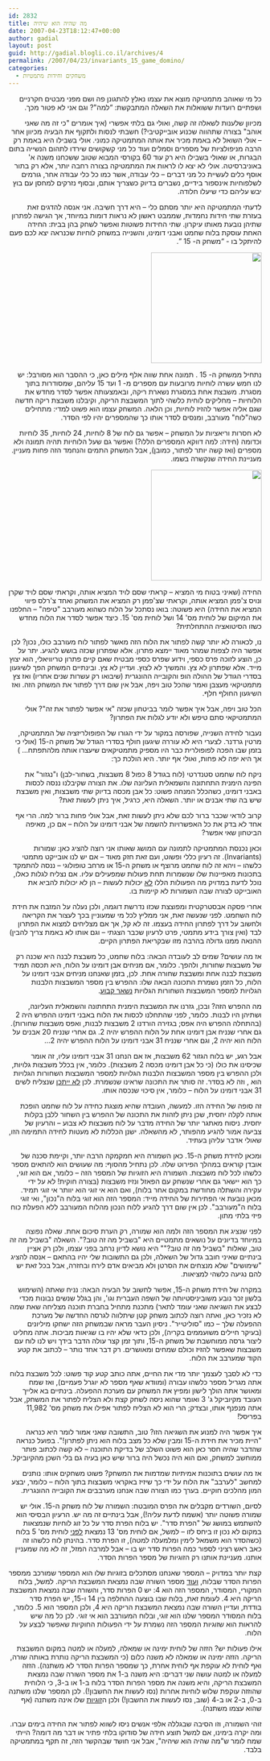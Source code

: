 ```yaml
---
id: 2832
title: מה שהיה הוא שיהיה
date: 2007-04-23T18:12:47+00:00
author: gadial
layout: post
guid: http://gadial.blogli.co.il/archives/4
permalink: /2007/04/23/invariants_15_game_domino/
categories:
  - משחקים וחידות מתמטיות
---
```

<p class="MsoNormal" dir="rtl">
  <span>כל מי שאוהב מתמטיקה מוצא את עצמו נאלץ להתגונן פה ושם מפני מבטים חקרניים ושפתיים רועדות ששואלות את השאלה המתבקשת: “למה"? וגם אני לא פטור מכך.</span>
</p>

<p class="MsoNormal" dir="rtl">
  <span> </span>
</p>

<p class="MsoNormal" dir="rtl">
  <span>מכיוון שלענות לשאלה זה קשה, ואולי גם בלתי אפשרי (איך אומרים "כי זה מה שאני אוהב" בצורה שתהווה שכנוע אובייקטיבי?) חשבתי לנסות ולתקוף את הבעיה מכיוון אחר – אולי השואל לא באמת מכיר את אותה המתמטיקה כמוני. אולי בשבילו היא באמת רק הרבה מניפולציות של מספרים וסמלים ועוד כל מני קשקו</span><span>שי</span><span>ם </span><span>שי</span><span>רדו לתהום הנ</span><span>שי</span><span>יה בתום הבגרות, או שאולי בשבילו היא רק עוד </span><span dir="ltr"> </span><span dir="ltr"><span dir="ltr"> </span>60</span><span dir="rtl"> </span><span><span dir="rtl"> </span> בקורסי המבוא שטוב ששכחנו משנה א' באוניברסיטה. אולי לא יצא לו לראות את המתמטיקה בצורה רחבה יותר, אלא רק בתור אוסף כלים לע</span><span>שי</span><span>ית כל מני דברים – כלי עבודה, אשר כמו כל כלי עבודה אחר, גורמים לשלפוחיות אינספור בידיים, נשברים בדיוק כשצריך אותם, ובסוף נזרקים למחסן עם בוץ יבש עליהם כדי </span><span>שי</span><span>עלו חלודה.</span>
</p>

<p class="MsoNormal" dir="rtl">
  <span> </span>
</p>

<p class="MsoNormal" dir="rtl">
  <span>לדעתי המתמטיקה היא יותר מסתם כלי – היא דרך ח</span><span>שי</span><span>בה. אני אנסה להדגים זאת בעזרת שתי חידות נחמדות, שממבט ראשון לא נראות דומות במיוחד, אך הגישה לפתרון שתיהן נובעת מאותו עיקרון. שתי החידות פשוטות ואפשר לשחק בהן בבית: החידה האחת עוסקת בלוח שחמט ואבני דומינו, והשנייה במשחק לוחיות שכנראה יצא לכם פעם להיתקל בו - “משחק ה-</span><span dir="ltr"> </span><span dir="ltr"><span dir="ltr"> </span>15</span><span dir="rtl"> </span><span><span dir="rtl"> </span>”.</span>
</p>

<p class="MsoNormal" dir="rtl">
  <a href="http://www.gadial.net/wp-content/uploads/2007/04/220px-15-puzzle.svg_.png"><img class="alignnone size-full wp-image-1168" title="220px-15-puzzle.svg" src="http://www.gadial.net/wp-content/uploads/2007/04/220px-15-puzzle.svg_.png" alt="" width="220" height="220" /></a>
</p>

<p class="MsoNormal" dir="rtl">
  <span>נתחיל ממשחק ה-</span><span dir="ltr"> </span><span dir="ltr"><span dir="ltr"> </span>15</span><span dir="rtl"> </span><span><span dir="rtl"> </span>. תמונה אחת שווה אלף מילים כאן, כי ההסבר הוא מסורבל: יש לנו חמש עשרה לוחיות מרובעות עם מספרים מ-</span><span dir="ltr"> </span><span dir="ltr"><span dir="ltr"> </span>1</span><span dir="rtl"> </span><span><span dir="rtl"> </span> ועד </span><span dir="ltr"> </span><span dir="ltr"><span dir="ltr"> </span>15</span><span dir="rtl"> </span><span><span dir="rtl"> </span> עליהם, שמסודרות בתוך מסגרת. משבצת אחת במסגרת נשארת ריקה, ובאמצעותה אפשר לסדר מחדש את הלוחיות – מחליקים לוחית כלשהי לתוך המשבצת הריקה, וקיבלנו משבצת ריקה חדשה שגם אליה אפשר להזיז לוחיות, וכן הלאה. המשחק עצמו הוא פשוט למדי: מתחילים כשה"לוח" מעורבב, ומנסים לסדר אותו כך שהמספרים יהיו לפי הסדר.</span>
</p>

<p class="MsoNormal" dir="rtl">
  <span> </span>
</p>

<p class="MsoNormal" dir="rtl">
  <span>לא חסרות וריאציות על המשחק – אפשר גם לוח של </span><span dir="ltr"> </span><span dir="ltr"><span dir="ltr"> </span>8</span><span dir="rtl"> </span><span><span dir="rtl"> </span> לוחיות, </span><span dir="ltr">24</span><span> לוחיות, </span><span dir="ltr">35</span><span> לוחיות וכדומה (חידה: למה דווקא המספרים הללו?) ואפשר גם שעל הלוחיות תהיה תמונה ולא מספרים (ואז קשה יותר לפתור, כמובן), אבל המשחק התמים והנחמד הזה פחות מעניין. מעניינת החידה שנקשרה בשמו.</span>
</p>

<p class="MsoNormal" dir="rtl">
  <a href="http://www.gadial.net/wp-content/uploads/2007/04/220px-15-puzzle-loyd.svg_.png"><img class="alignnone size-full wp-image-1169" title="220px-15-puzzle-loyd.svg" src="http://www.gadial.net/wp-content/uploads/2007/04/220px-15-puzzle-loyd.svg_.png" alt="" width="220" height="220" /></a>
</p>

<p class="MsoNormal" dir="rtl">
  <span>החידה (שאיני בטוח מי המציא – קראתי שסם לויד המציא אותה, וקראתי שסם לויד שקרן ונויס צ'פמן המציא אותה, וקראתי שצ'פמן רק המציא את המשחק ואחד צ'רלס פיווי המציא את החידה) היא פשוטה: בואו נסתכל על הלוח כשהוא מעורבב "טיפה" – החלפנו את המיקום של לוחית מס' </span><span dir="ltr">14</span><span> ושל לוחית מס' </span><span dir="ltr">15</span><span>. כיצד אפשר לסדר את הלוח מחדש כשזו הסיטואציה ההתחלתית?</span>
</p>

<p class="MsoNormal" dir="rtl">
  <span> </span>
</p>

<p class="MsoNormal" dir="rtl">
  <span>נו, לכ</span><span>אור</span><span>ה לא יותר קשה לפתור את הלוח הזה מאשר לפתור לוח מעורבב כולו, נכון? לכן אפשר היה לצפות שמהר מאוד יימצא פתרון. אלא שפתרון שכזה בושש להגיע. יתר על כן, הוצע לזוכה פרס כספי, וידוע שפרס כספי מבטיח שאם קיים פתרון טריוויאלי, הוא יצוץ מייד. אלא שפתרון לא צץ. והמ</span><span>שי</span><span>ך לא לצוץ. ועדיין לא צץ. ובינתיים המשחק הפך ל</span><span>שי</span><span>געון בסדרי הגודל של ההולה הופ והקובייה ההונגרית (</span><span>שי</span><span>בואו רק עשרות שנים אחריו) ואז צץ מתמטיקאי מעצבן ואמר שהכל טוב ויפה, אבל אין שום דרך לפתור את המשחק הזה. ואז ה</span><span>שי</span><span>געון החולף חלף.</span>
</p>

<p class="MsoNormal" dir="rtl">
  <span> </span>
</p>

<p class="MsoNormal" dir="rtl">
  <span>הכל טוב ויפה, אבל איך אפשר לומר בביטחון שכזה "אי אפשר לפתור את זה"? אולי המתמטיקאי סתם טיפש ולא יודע לגלות את הפתרון? </span>
</p>

<p class="MsoNormal" dir="rtl">
  <span> </span>
</p>

<p class="MsoNormal" dir="rtl">
  <span>נעבור לחידה השנייה, שפורסה במקור על ידי הגורו של הפופולריזציה של המתמטיקה, מרטין גרדנר. לצערי היא לא עוררה </span><span>שי</span><span>געון חולף בסדרי הגודל של משחק ה-</span><span dir="ltr">15</span><span> (אולי כי בזמן שבו הפכה לפופולרית כבר היו מספיק מתמטיקאים </span><span>שי</span><span>עצרו אותה מלהתפתח&#8230; ) אך היא יפה לא פחות, ואולי אף יותר. היא הולכת כך:</span>
</p>

<p class="MsoNormal" dir="rtl">
  <span> </span>
</p>

<p class="MsoNormal" dir="rtl">
  <span>ניקח לוח שחמט סטנדרטי (לוח בגודל </span><span dir="ltr">8</span><span> כפול </span><span dir="ltr">8</span><span> משבצות, בשחור-לבן) ו"נגזור" את הפינה הימנית התחתונה והשמאלית העליונה שלו. את הצורה שקיבלנו ננסה לכסות באבני דומינו, כשהכלל המנחה פשוט: כל אבן מכסה בדיוק שתי משבצות, ואין משבצת </span><span>שי</span><span>ש בה שתי אבנים או יותר. השאלה היא, כרגיל, איך ניתן לעשות זאת?</span>
</p>

<p class="MsoNormal" dir="rtl">
  <span> </span>
</p>

<p class="MsoNormal" dir="rtl">
  <span>קרוב לודאי שכבר ברור לכם שלא ניתן לעשות זאת, אבל אולי פחות ברור למה. הרי אף אחד לא בדק את כל האפשרויות להשמה של אבני דומינו על הלוח – אם כן, מאיפה הביטחון שאי אפשר?</span>
</p>

<p class="MsoNormal" dir="rtl">
  <span> </span>
</p>

<p class="MsoNormal" dir="rtl">
  <span>וכאן נכנסת המתמטיקה לתמונה עם המושג שאותו אני רוצה להציג כאן: שמורות (</span><span dir="ltr">Invariants</span><span>). זה רעיון כללי ופשוט, ועם זאת חזק מאוד – אם יש לנו אובייקט מתמטי כלשהו – ויהא זה לוח שחמט מרוצף או משחק ה-</span><span dir="ltr">15</span><span> </span><span>או מרחב טופולוגי – ננסה להתמקד בתכונות מאפיינות שלו שנשמרות תחת פעולות שמפעילים עליו. אם נצליח לגלות כאלו, נוכל לדעת במדויק מה הפעולות הללו <span style="text-decoration: underline;">לא</span> יכולות לעשות – הן לא יכולות להביא את האובייקט לצורה שבה השמורות לא קיימות בו.</span>
</p>

<p class="MsoNormal" dir="rtl">
  <span> </span>
</p>

<p class="MsoNormal" dir="rtl">
  <span>אחרי פסקה אבסטרקטית ומפוצצת שכזו נדרשת דוגמה, ולכן נעלה על המזבח את חידת לוח השחמט. לפני שנעשה זאת, אני ממליץ לכל מי שמעוניין בכך לעצור את הקריאה ולחשוב על דרך לפתרון החידה בעצמו. זה לא קל, אך אם מצליחים למצוא את הפתרון לבד (ואין צורך בידע מתמטי, פרט לרעיון שכבר הצגתי – וגם אותו לא באמת צריך להבין) ההנאה ממנו גדולה בהרבה מזו שבקריאת הפתרון הקיים.</span>
</p>

<p class="MsoNormal" dir="rtl">
  <span> </span>
</p>

<p class="MsoNormal" dir="rtl">
  <span>אז מה עו</span><span>שי</span><span>ם? שמים לב לעובדה הבאה: בלוח שחמט, כל משבצת לבנה היא שכנה רק של משבצות שחורות, ולהפך. כלומר, אם מניחים אבן דומינו על הלוח, היא תכסה תמיד משבצת לבנה אחת ומשבצת שחורה אחת. לכן, בזמן שאנחנו מניחים אבני דומינו על הלוח, כל הזמן נשמרת התכונה הבאה שלו: ההפרש בין מספר המשבצות הלבנות הגלויות למספר המשבצות השחורות הגלויות <span style="text-decoration: underline;">נשאר קבוע</span>.</span>
</p>

<p class="MsoNormal" dir="rtl">
  <span> </span>
</p>

<p class="MsoNormal" dir="rtl">
  <span>מה ההפרש הזה? ובכן, גזרנו את המשבצת הימנית התחתונה והשמאלית העליונה, ושתיהן היו לבנות. כלומר, לפני שהתחלנו לכסות את הלוח באבני דומינו ההפרש היה </span><span dir="ltr">2</span><span> (בהתחלה ההפרש היה אפס; בגזירה הורדנו </span><span dir="ltr">2</span><span> משבצות לבנות, ואפס משבצות שחורות). גם אחרי שנניח אבן דומינו אחת על הלוח ההפרש יהיה </span><span dir="ltr">2</span><span>. גם אחרי שנניח </span><span dir="ltr">20</span><span> אבנים על הלוח הוא יהיה </span><span dir="ltr">2</span><span>, וגם אחרי שנניח </span><span dir="ltr">31</span><span> אבני דומינו על הלוח ההפרש יהיה </span><span dir="ltr">2</span><span>&#8230;</span>
</p>

<p class="MsoNormal" dir="rtl">
  <span> </span>
</p>

<p class="MsoNormal" dir="rtl">
  <span>אבל רגע, יש בלוח הגזור </span><span dir="ltr">62</span><span> משבצות, אז אם הנחנו </span><span dir="ltr">31</span><span> אבני דומינו עליו, זה אומר שכיסינו את כולו (כי כל אבן דומינו מכסה </span><span dir="ltr">2</span><span> משבצות). כלומר, אין בכלל משבצות גלויות, ולכן ההפרש בין מספר המשבצות הלבנות הגלויות למספר המשבצות השחורות הגלויות הוא </span><span dir="ltr"></span><span>, וזה לא בסדר. זה סותר את התכונה שראינו שנשמרת. לכן <span style="text-decoration: underline;">לא ייתכן</span> שנצליח ל</span><span>שי</span><span>ם </span><span dir="ltr">31</span><span> אבני דומינו על הלוח – כלומר, אין סיכוי שנכסה אותו.</span>
</p>

<p class="MsoNormal" dir="rtl">
  <span> </span>
</p>

<p class="MsoNormal" dir="rtl">
  <span>זה סופה של החידה הזו. למעשה, העובדה שהיא מוצגת כחידה על לוח שחמט הופכת אותה לקלה יחסית, שכן ניתן לזהות את התכונה של ההפרש בין השחור ללבן בקלות יחסית. ניסוח מאתגר יותר של החידה מדבר על לוח משבצות לא צבוע – והרעיון של צביעה אמור להגיע מהפותר, לא מהשאלה. ישנן הכללות לא מעטות לחידה התמימה הזו, שאולי אדבר עליהן בעתיד.</span>
</p>

<p class="MsoNormal" dir="rtl">
  <span> </span>
</p>

<p class="MsoNormal" dir="rtl">
  <span>ומכאן לחידת משחק ה-15. כאן השמורה היא חמקמקה הרבה יותר, וקיימת סכנה של אובדן קוראים במהלך הפירוט שלה. לכן נתחיל מהסוף: מה שעו</span><span>שי</span><span>ם הוא להתאים מספר כלשהו לכל לוח משבצות. השמורה היא הזוגיות של המספר הזה – כלומר, אם הוא זוגי, כך הוא יישאר גם אחרי שנשחק עם הפאזל ונזיז משבצות (בצורה חוקית! לא על ידי עקירה והשתלה מחודשת במקום אחר בלוח), ואם הוא אי זוגי הוא יוותר אי זוגי תמיד. מכאן נובעת אי הפתירות של החידה מייד: המספר הזה הוא זוגי בלוח ה"נכון", ואי זוגי בלוח ה"מעורבב". לכן אין שום דרך להגיע ללוח הנכון מהלוח המעורבב ללא הפעלת כוח פיזי בלתי מתון.</span>
</p>

<p class="MsoNormal" dir="rtl">
  <span> </span>
</p>

<p class="MsoNormal" dir="rtl">
  <span>לפני שנציג את המספר הזה ולמה הוא שמורה, רק הערת סיכום אחת. שאלה נפוצה במיוחד בדיונים על נושאים מתמטיים היא "בשביל מה זה טוב?". השאלה "בשביל מה זה טוב, שאלות "בשביל מה זה טוב?"" היא נושא לדיון נרחב בפני עצמו, ולכן רק אציין בינתיים שאיני חובב גדול של השאלה, ולכן גם התשובות שלי יהיו בהתאם – אנסה להציג "</span><span>שי</span><span>מו</span><span>שי</span><span>ם" שלא מנצחים את הסרטן ולא מביאים אדם לירח ובחזרה, אבל בכל זאת יש להם נגיעה כלשהי למציאות.</span>
</p>

<p class="MsoNormal" dir="rtl">
  <span> </span>
</p>

<p class="MsoNormal" dir="rtl">
  <span>במקרה של חידת משחק ה-15, אפשר לחשוב על הבעיה הבאה: נניח שאתה (ה</span><span>שי</span><span>מוש בלשון זכר נובע משוביניסטיותה של השפה העברית וגו', והן בגלל שנ</span><span>שי</span><span>ם נבונות מכדי לבצע את השגיאה שאני עומד לתאר) מתכנת מתחיל בחברת תוכנה מצליחה שאת שמה לא נזכיר כאן, ואתה רוצה לכתוב משחק קטן </span><span>שי</span><span>תלווה לגרסה החדשה של מערכת ההפעלה שלך – כמו "סוליטייר". ניסיון העבר מראה שבמשחק הזה ישחקו מיליונים (בעיקר חיילים משועממים בקריה), ולכן כדאי שלא יהיו בו שגיאות מביכות. אתה מחליט ליצור גרסה ממוחשבת של משחק ה-15, ותוך זמן קצר עולה הדבר בידך ויש לנו לוח עם משבצות שאפשר להזיז וכולם שמחים ומאושרים. רק דבר אחד נותר – לכתוב את קטע הקוד שמערבב את הלוח.</span>
</p>

<p class="MsoNormal" dir="rtl">
  <span> </span>
</p>

<p class="MsoNormal" dir="rtl">
  <span>כדי לא לסבך לעצמך יותר מדי את החיים, אתה כותב קטע קוד פשוט: לכל משבצת בלוח אתה מגריל מספר כלשהו עבורה (ומוודא שאף מספר לא יוגרל פעמיים), ואז שמח ומאושר אתה הולך לישון ומפיץ את המשחק עם מערכת ההפעלה. בינתיים בא אלייך העובד מקיוביקל ג' 3 ואומר שהוא ניסה לשחק קצת ולא הצליח לפתור את המשחק, אבל אתה מנפנף אותו, ובצדק; הרי הוא לא הצליח לפתור אפילו את משחק מס' 11,982 בפריסל!</span>
</p>

<p class="MsoNormal" dir="rtl">
  <span> </span>
</p>

<p class="MsoNormal" dir="rtl">
  <span>איך אפשר היה למנוע את השגיאה הזו? טוב, התשובה שאני אמור לומר היא כנראה "היית מכיר את חידת ה-15 ומבין שלא כל מצב בלוח הוא ניתן לפתרון!". בפועל כנראה שהדבר שהיה חסר כאן הוא פשוט </span><span>השלב של בדיקת התוכנה – לא קשה לכתוב פותר ממוחשב למשחק, ואם הוא היה נכשל היה ברור </span><span>שי</span><span>ש כאן בעיה גם בלי השכן מהקיוביקל.</span>
</p>

<p class="MsoNormal" dir="rtl">
  <span> </span>
</p>

<p class="MsoNormal" dir="rtl">
  <span>אז מה עו</span><span>שי</span><span>ם בתוכנות אמיתיות שמדמות את המשחק? פשוט משחקים אותו: נותנים למחשב "לערבב" את הלוח על ידי כך </span><span>שי</span><span>זיז באקראי משבצות בתוך הלוח – כלומר, יבצע המון מהלכים חוקיים. בערך כמו הצורה שבה אנחנו מערבבים את הקובייה ההונגרית.</span>
</p>

<p class="MsoNormal" dir="rtl">
  <span> </span>
</p>

<p class="MsoNormal" dir="rtl">
  <span>לסיום, השורדים מקבלים את הפרס המובטח: השמורה של לוח משחק ה-15. אולי יש שמורה פשוטה יותר (אשמח לדעת עליה!), אבל בינתיים זה מה יש. הרעיון הבסיסי הוא להשתמש במושג של "הפרת סדר". יש בלוח הפרת סדר על כל זוג לוחיות שנמצאות במקום לא נכון זו ביחס לזו – למשל, אם לוחית מס' 13 נמצאת <span style="text-decoration: underline;">לפני</span> לוחית מס' 5 בלוח (כשהסדר הוא משמאל לימין ומלמעלה למטה), זו הפרת סדר. בהינתן לוח כלשהו זה כאב ראש רציני לספור כמה הפרות סדר יש בו – אבל למרבה המזל, זה לא מה שמעניין אותנו. מעניינת אותנו רק הזוגיות של מספר הפרות הסדר.</span>
</p>

<p class="MsoNormal" dir="rtl">
  <span> </span>
</p>

<p class="MsoNormal" dir="rtl">
  <span>קצת יותר במדויק – המספר שאנחנו מסתכלים בזוגיות שלו הוא המספר שמורכב ממספר הפרות הסדר שבלוח, <span style="text-decoration: underline;">ועוד</span> מספר השורה שבה נמצאת המשבצת הריקה. למשל, בלוח המקורי, המסודר, המספר הזה הוא 4: יש 0 הפרות סדר, והשורה שבה נמצאת המשבצת הריקה היא 4. לעומת זאת, בלוח שבו בוצעה ההחלפה בין 14 ו-15, יש הפרת סדר בודדת, ועדיין השורה שבה נמצאת המשבצת הריקה היא 4, ולכן המספר הוא 5. כלומר, בלוח המסודר המספר שלנו הוא זוגי, ובלוח המעורבב הוא אי זוגי. לכן כל מה </span><span>שי</span><span>ש להראות הוא שזוגיות המספר הזה נשמרת על ידי הפעולות החוקיות שאפשר לבצע על הלוח.</span>
</p>

<p class="MsoNormal" dir="rtl">
  <span> </span>
</p>

<p class="MsoNormal" dir="rtl">
  <span>אילו פעולות יש? הזזה של לוחית ימינה או שמאלה, למעלה או למטה במקום המשבצת הריקה. הזזה ימינה או שמאלה לא משנה כלום (כי המשבצת הריקה נותרת באותה שורה, ואף לוחית לא עוקפת אף לוחית אחרת, כך שמספר הפרות הסדר לא משתנה). הזזה למעלה או למטה עושה שני דברים: היא משנה ב-1 את מספר השורה שבה נמצאת המשבצת הריקה, והיא משנה את מספר הפרות הסדר בלוח ב-1 או ב-3, כי הלוחית שהוזזה עוקפת שלוש לוחיות אחרות (נסו לעשות את החשבון!). לכן המספר שלנו משתנה ב-0, ב-2 או ב-4 (שוב, נסו לעשות את החשבון!) ולכן ה<span style="text-decoration: underline;">זוגיות</span> שלו אינה משתנה (אף שהוא עצמו משתנה).</span>
</p>

<p class="MsoNormal" dir="rtl">
  <span> </span>
</p>

<p class="MsoNormal" dir="rtl">
  <span>זוהי השמורה, וזו הסיבה שבגללה אלפי אנ</span><span>שי</span><span>ם ניסו לשווא לפתור את החידה בימים עברו. ומה יקרה בימינו, אם למשל תוצע חידה של סודוקו בלתי פתיר או דבר מה דומה? הייתי שמח לומר ש"מה </span><span>ש</span><span>היה הוא </span><span>שי</span><span>היה", אבל אני חושד שבהקשר הזה, זה תקף במתמטיקה בלבד.</span>
</p>